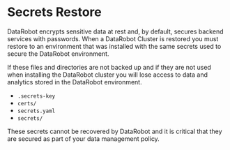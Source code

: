 # Secrets Restore

DataRobot encrypts sensitive data at rest and, by default, secures backend services with passwords.  When a DataRobot Cluster is restored you must restore to an environment that was installed with the same secrets used to secure the DataRobot environment.

If these files and directories are not backed up and if they are not used when installing the DataRobot cluster you will lose access to data and analytics stored in the DataRobot environment.

* `.secrets-key`
* `certs/`
* `secrets.yaml`
* `secrets/`

These secrets cannot be recovered by DataRobot and it is critical that they are secured as part of your data management policy.
